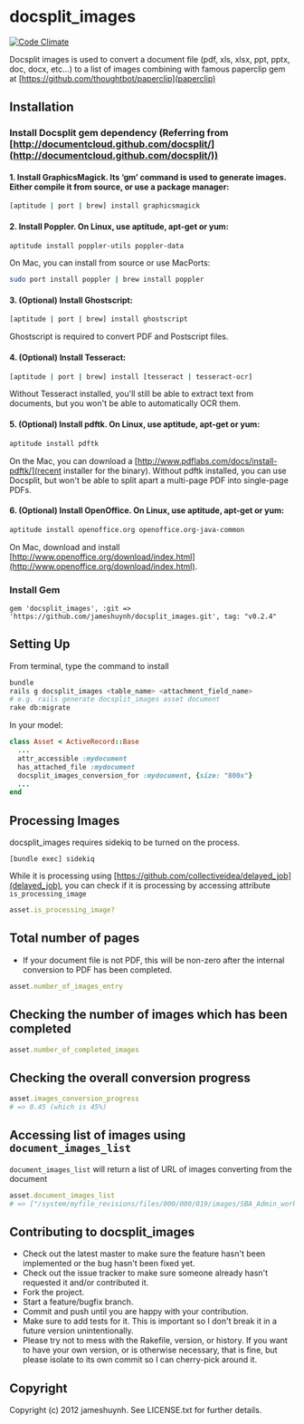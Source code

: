 # docsplit_images

[![Code Climate](https://codeclimate.com/badge.png)](https://codeclimate.com/github/jameshuynh/docsplit_images)

Docsplit images is used to convert a document file (pdf, xls, xlsx, ppt, pptx, doc, docx, etc...) to a list of images combining with famous paperclip gem at [https://github.com/thoughtbot/paperclip](paperclip)

## Installation

### Install Docsplit gem dependency (Referring from [http://documentcloud.github.com/docsplit/](http://documentcloud.github.com/docsplit/))
  
#### 1. Install GraphicsMagick. Its ‘gm’ command is used to generate images. Either compile it from source, or use a package manager:

```bash
[aptitude | port | brew] install graphicsmagick
```

#### 2. Install Poppler. On Linux, use aptitude, apt-get or yum:

```bash
aptitude install poppler-utils poppler-data
```

On Mac, you can install from source or use MacPorts:

```bash
sudo port install poppler | brew install poppler
```

#### 3. (Optional) Install Ghostscript:

```bash
[aptitude | port | brew] install ghostscript
```

Ghostscript is required to convert PDF and Postscript files. 

#### 4. (Optional) Install Tesseract:

```bash
[aptitude | port | brew] install [tesseract | tesseract-ocr]
```

Without Tesseract installed, you'll still be able to extract text from documents, but you won't be able to automatically OCR them. 

#### 5. (Optional) Install pdftk. On Linux, use aptitude, apt-get or yum:

```bash
aptitude install pdftk
```
	
On the Mac, you can download a [http://www.pdflabs.com/docs/install-pdftk/](recent installer for the binary). Without pdftk installed, you can use Docsplit, but won't be able to split apart a multi-page PDF into single-page PDFs. 

#### 6. (Optional) Install OpenOffice. On Linux, use aptitude, apt-get or yum:
  
```bash
aptitude install openoffice.org openoffice.org-java-common
```  

On Mac, download and install [http://www.openoffice.org/download/index.html](http://www.openoffice.org/download/index.html).

### Install Gem

	gem 'docsplit_images', :git => 'https://github.com/jameshuynh/docsplit_images.git', tag: "v0.2.4"

## Setting Up
	
From terminal, type the command to install
	
```bash
bundle
rails g docsplit_images <table_name> <attachment_field_name>
# e.g. rails generate docsplit_images asset document
rake db:migrate
```

In your model:

```ruby
class Asset < ActiveRecord::Base
  ...
  attr_accessible :mydocument
  has_attached_file :mydocument
  docsplit_images_conversion_for :mydocument, {size: "800x"}
  ...
end
```

## Processing Images

docsplit_images requires sidekiq to be turned on the process. 

	[bundle exec] sidekiq

While it is processing using [https://github.com/collectiveidea/delayed_job](delayed_job), you can check if it is processing by accessing attribute ``is_processing_image``

```ruby
asset.is_processing_image?
```

## Total number of pages

* If your document file is not PDF, this will be non-zero after the internal conversion to PDF has been completed. 

```ruby
asset.number_of_images_entry
```

## Checking the number of images which has been completed

```ruby
asset.number_of_completed_images
```

## Checking the overall conversion progress

```ruby
asset.images_conversion_progress
# => 0.45 (which is 45%)
```

## Accessing list of images using ``document_images_list``

``document_images_list`` will return a list of URL of images converting from the document

```ruby
asset.document_images_list
# => ["/system/myfile_revisions/files/000/000/019/images/SBA_Admin_workflow_1.png", "/system/myfile_revisions/files/000/000/019/images/SBA_Admin_workflow_2.png", ...]
```

Contributing to docsplit_images
-------------
 
* Check out the latest master to make sure the feature hasn't been implemented or the bug hasn't been fixed yet.
* Check out the issue tracker to make sure someone already hasn't requested it and/or contributed it.
* Fork the project.
* Start a feature/bugfix branch.
* Commit and push until you are happy with your contribution.
* Make sure to add tests for it. This is important so I don't break it in a future version unintentionally.
* Please try not to mess with the Rakefile, version, or history. If you want to have your own version, or is otherwise necessary, that is fine, but please isolate to its own commit so I can cherry-pick around it.

Copyright
-------------

Copyright (c) 2012 jameshuynh. See LICENSE.txt for
further details.
